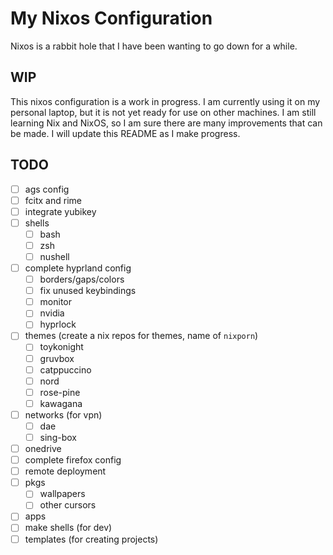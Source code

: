 # My Nixos Configuration

Nixos is a rabbit hole that I have been wanting to go down for a while.

## WIP

This nixos configuration is a work in progress. I am currently using it on my personal laptop, but
it is not yet ready for use on other machines. I am still learning Nix and NixOS, so I am sure there
are many improvements that can be made. I will update this README as I make progress.

## TODO

- [ ] ags config
- [ ] fcitx and rime
- [ ] integrate yubikey
- [ ] shells
  - [ ] bash
  - [ ] zsh
  - [ ] nushell
- [ ] complete hyprland config
  - [ ] borders/gaps/colors
  - [ ] fix unused keybindings
  - [ ] monitor
  - [ ] nvidia
  - [ ] hyprlock
- [ ] themes (create a nix repos for themes, name of `nixporn`)
  - [ ] toykonight
  - [ ] gruvbox
  - [ ] catppuccino
  - [ ] nord
  - [ ] rose-pine
  - [ ] kawagana
- [ ] networks (for vpn)
  - [ ] dae
  - [ ] sing-box
- [ ] onedrive
- [ ] complete firefox config
- [ ] remote deployment
- [ ] pkgs
  - [ ] wallpapers
  - [ ] other cursors
- [ ] apps
- [ ] make shells (for dev)
- [ ] templates (for creating projects)
